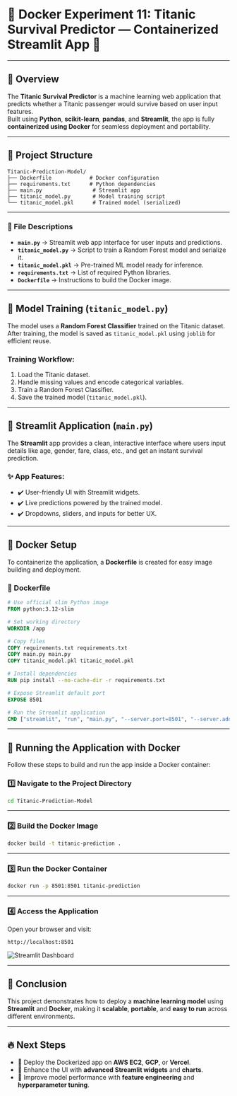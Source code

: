 # 🚀 Docker Experiment 11: Titanic Survival Predictor — Containerized Streamlit App 🚢

---

## 📌 Overview

The **Titanic Survival Predictor** is a machine learning web application that predicts whether a Titanic passenger would survive based on user input features.  
Built using **Python**, **scikit-learn**, **pandas**, and **Streamlit**, the app is fully **containerized using Docker** for seamless deployment and portability.

---

## 📂 Project Structure

```
Titanic-Prediction-Model/
├── Dockerfile            # Docker configuration
├── requirements.txt      # Python dependencies
├── main.py                # Streamlit app
├── titanic_model.py       # Model training script
└── titanic_model.pkl      # Trained model (serialized)
```

---

### 📜 File Descriptions

- **`main.py`** → Streamlit web app interface for user inputs and predictions.
- **`titanic_model.py`** → Script to train a Random Forest model and serialize it.
- **`titanic_model.pkl`** → Pre-trained ML model ready for inference.
- **`requirements.txt`** → List of required Python libraries.
- **`Dockerfile`** → Instructions to build the Docker image.

---

## 🤖 Model Training (`titanic_model.py`)

The model uses a **Random Forest Classifier** trained on the Titanic dataset. After training, the model is saved as `titanic_model.pkl` using `joblib` for efficient reuse.

### Training Workflow:
1. Load the Titanic dataset.
2. Handle missing values and encode categorical variables.
3. Train a Random Forest Classifier.
4. Save the trained model (`titanic_model.pkl`).

---

## 🎨 Streamlit Application (`main.py`)

The **Streamlit** app provides a clean, interactive interface where users input details like age, gender, fare, class, etc., and get an instant survival prediction.

### ✨ App Features:
- ✔️ User-friendly UI with Streamlit widgets.
- ✔️ Live predictions powered by the trained model.
- ✔️ Dropdowns, sliders, and inputs for better UX.

---

## 🐳 Docker Setup

To containerize the application, a **Dockerfile** is created for easy image building and deployment.

### 📄 Dockerfile

```dockerfile
# Use official slim Python image
FROM python:3.12-slim

# Set working directory
WORKDIR /app

# Copy files
COPY requirements.txt requirements.txt
COPY main.py main.py
COPY titanic_model.pkl titanic_model.pkl

# Install dependencies
RUN pip install --no-cache-dir -r requirements.txt

# Expose Streamlit default port
EXPOSE 8501

# Run the Streamlit application
CMD ["streamlit", "run", "main.py", "--server.port=8501", "--server.address=0.0.0.0"]
```

---

## 🚀 Running the Application with Docker

Follow these steps to build and run the app inside a Docker container:

### 1️⃣ Navigate to the Project Directory

```bash
cd Titanic-Prediction-Model
```

---

### 2️⃣ Build the Docker Image

```bash
docker build -t titanic-prediction .
```

---

### 3️⃣ Run the Docker Container

```bash
docker run -p 8501:8501 titanic-prediction
```

---

### 4️⃣ Access the Application

Open your browser and visit:

```
http://localhost:8501
```

![Streamlit Dashboard](https://github.com/user-attachments/assets/297b4705-aa32-4d0b-90d8-ac63f0a2e75e)

---

## 🎯 Conclusion

This project demonstrates how to deploy a **machine learning model** using **Streamlit** and **Docker**, making it **scalable**, **portable**, and **easy to run** across different environments.

---

## 🔥 Next Steps

- 🚀 Deploy the Dockerized app on **AWS EC2**, **GCP**, or **Vercel**.
- 🎨 Enhance the UI with **advanced Streamlit widgets** and **charts**.
- 🧠 Improve model performance with **feature engineering** and **hyperparameter tuning**.

